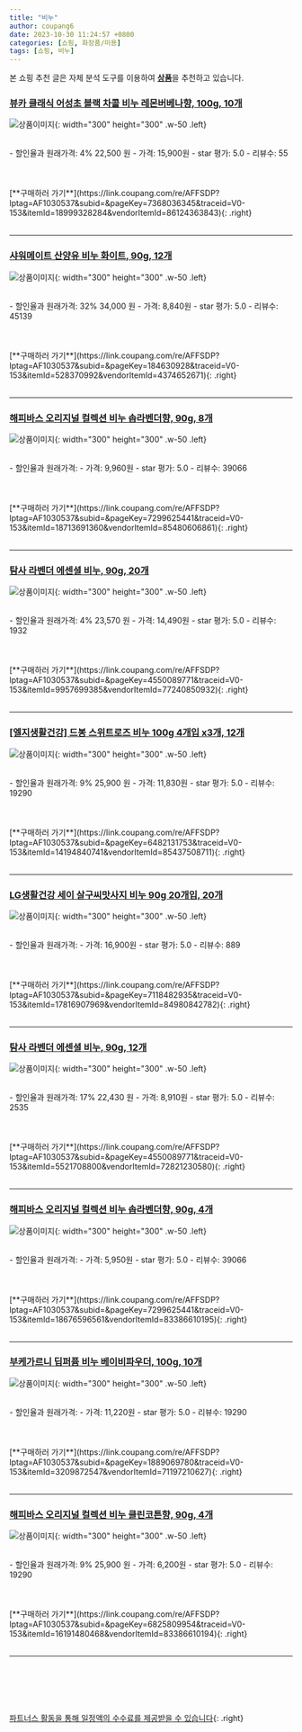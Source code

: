 ```yaml
---
title: "비누"
author: coupang6
date: 2023-10-30 11:24:57 +0800
categories: [쇼핑, 화장품/미용]
tags: [쇼핑, 비누]
---
```


본 쇼핑 추천 글은 자체 분석 도구를 이용하여 [**상품**](https://link.coupang.com/a/bao1ui)을 추천하고 있습니다.

### [뷰카 클래식 어성초 블랙 차콜 비누 레몬버베나향, 100g, 10개](https://link.coupang.com/re/AFFSDP?lptag=AF1030537&subid=&pageKey=7368036345&traceid=V0-153&itemId=18999328284&vendorItemId=86124363843)

![상품이미지](https://thumbnail7.coupangcdn.com/thumbnails/remote/230x230ex/image/retail/images/1066102974180355-68a83a07-5d40-4f78-aee2-16ca827d0f5b.jpg){: width="300" height="300" .w-50 .left}


<br>
- 할인율과 원래가격: 4%  22,500   원
- 가격: 15,900원
- star 평가: 5.0
- 리뷰수: 55
<br>
<br>
<br>
<br>
[**구매하러 가기**](https://link.coupang.com/re/AFFSDP?lptag=AF1030537&subid=&pageKey=7368036345&traceid=V0-153&itemId=18999328284&vendorItemId=86124363843){: .right}
<br>
<br>

---

### [샤워메이트 산양유 비누 화이트, 90g, 12개](https://link.coupang.com/re/AFFSDP?lptag=AF1030537&subid=&pageKey=184630928&traceid=V0-153&itemId=528370992&vendorItemId=4374652671)

![상품이미지](https://thumbnail7.coupangcdn.com/thumbnails/remote/230x230ex/image/retail/images/2414590671857298-fda2d119-ee80-4c5e-8eba-79dcf3c5794f.jpg){: width="300" height="300" .w-50 .left}


<br>
- 할인율과 원래가격: 32%  34,000   원
- 가격: 8,840원
- star 평가: 5.0
- 리뷰수: 45139
<br>
<br>
<br>
<br>
[**구매하러 가기**](https://link.coupang.com/re/AFFSDP?lptag=AF1030537&subid=&pageKey=184630928&traceid=V0-153&itemId=528370992&vendorItemId=4374652671){: .right}
<br>
<br>

---

### [해피바스 오리지널 컬렉션 비누 솝라벤더향, 90g, 8개](https://link.coupang.com/re/AFFSDP?lptag=AF1030537&subid=&pageKey=7299625441&traceid=V0-153&itemId=18713691360&vendorItemId=85480606861)

![상품이미지](https://thumbnail6.coupangcdn.com/thumbnails/remote/230x230ex/image/retail/images/7188944962618137-66435318-269c-4e9f-8e4b-b1ceeee4aabe.jpg){: width="300" height="300" .w-50 .left}


<br>
- 할인율과 원래가격: 
- 가격: 9,960원
- star 평가: 5.0
- 리뷰수: 39066
<br>
<br>
<br>
<br>
[**구매하러 가기**](https://link.coupang.com/re/AFFSDP?lptag=AF1030537&subid=&pageKey=7299625441&traceid=V0-153&itemId=18713691360&vendorItemId=85480606861){: .right}
<br>
<br>

---

### [탐사 라벤더 에센셜 비누, 90g, 20개](https://link.coupang.com/re/AFFSDP?lptag=AF1030537&subid=&pageKey=4550089771&traceid=V0-153&itemId=9957699385&vendorItemId=77240850932)

![상품이미지](https://thumbnail10.coupangcdn.com/thumbnails/remote/230x230ex/image/retail/images/4032204744428587-80de7d36-f217-4b76-a722-c14d8c4ba3bd.jpg){: width="300" height="300" .w-50 .left}


<br>
- 할인율과 원래가격: 4%  23,570   원
- 가격: 14,490원
- star 평가: 5.0
- 리뷰수: 1932
<br>
<br>
<br>
<br>
[**구매하러 가기**](https://link.coupang.com/re/AFFSDP?lptag=AF1030537&subid=&pageKey=4550089771&traceid=V0-153&itemId=9957699385&vendorItemId=77240850932){: .right}
<br>
<br>

---

### [[엘지생활건강] 드봉 스위트로즈 비누 100g 4개입 x3개, 12개](https://link.coupang.com/re/AFFSDP?lptag=AF1030537&subid=&pageKey=6482131753&traceid=V0-153&itemId=14194840741&vendorItemId=85437508711)

![상품이미지](https://thumbnail9.coupangcdn.com/thumbnails/remote/230x230ex/image/vendor_inventory/1f9c/347949f38c6d3d0e658930fa26a32b589fe170848e4131115c5b9a833da1.jpg){: width="300" height="300" .w-50 .left}


<br>
- 할인율과 원래가격: 9%  25,900   원
- 가격: 11,830원
- star 평가: 5.0
- 리뷰수: 19290
<br>
<br>
<br>
<br>
[**구매하러 가기**](https://link.coupang.com/re/AFFSDP?lptag=AF1030537&subid=&pageKey=6482131753&traceid=V0-153&itemId=14194840741&vendorItemId=85437508711){: .right}
<br>
<br>

---

### [LG생활건강 세이 살구씨맛사지 비누 90g 20개입, 20개](https://link.coupang.com/re/AFFSDP?lptag=AF1030537&subid=&pageKey=7118482935&traceid=V0-153&itemId=17816907969&vendorItemId=84980842782)

![상품이미지](https://thumbnail9.coupangcdn.com/thumbnails/remote/230x230ex/image/vendor_inventory/a949/dc82a6271540bb5acdb670943cd4f4fc4f6c543142ba399e210c838a9eb2.jpg){: width="300" height="300" .w-50 .left}


<br>
- 할인율과 원래가격: 
- 가격: 16,900원
- star 평가: 5.0
- 리뷰수: 889
<br>
<br>
<br>
<br>
[**구매하러 가기**](https://link.coupang.com/re/AFFSDP?lptag=AF1030537&subid=&pageKey=7118482935&traceid=V0-153&itemId=17816907969&vendorItemId=84980842782){: .right}
<br>
<br>

---

### [탐사 라벤더 에센셜 비누, 90g, 12개](https://link.coupang.com/re/AFFSDP?lptag=AF1030537&subid=&pageKey=4550089771&traceid=V0-153&itemId=5521708800&vendorItemId=72821230580)

![상품이미지](https://thumbnail6.coupangcdn.com/thumbnails/remote/230x230ex/image/retail/images/4015677492654-d9143416-3fc2-42c4-9a49-615982b1f5c5.jpg){: width="300" height="300" .w-50 .left}


<br>
- 할인율과 원래가격: 17%  22,430   원
- 가격: 8,910원
- star 평가: 5.0
- 리뷰수: 2535
<br>
<br>
<br>
<br>
[**구매하러 가기**](https://link.coupang.com/re/AFFSDP?lptag=AF1030537&subid=&pageKey=4550089771&traceid=V0-153&itemId=5521708800&vendorItemId=72821230580){: .right}
<br>
<br>

---

### [해피바스 오리지널 컬렉션 비누 솝라벤더향, 90g, 4개](https://link.coupang.com/re/AFFSDP?lptag=AF1030537&subid=&pageKey=7299625441&traceid=V0-153&itemId=18676596561&vendorItemId=83386610195)

![상품이미지](https://thumbnail9.coupangcdn.com/thumbnails/remote/230x230ex/image/retail/images/2039111345312035-aaed428b-2ba7-4535-bbc8-c927ed34631a.jpg){: width="300" height="300" .w-50 .left}


<br>
- 할인율과 원래가격: 
- 가격: 5,950원
- star 평가: 5.0
- 리뷰수: 39066
<br>
<br>
<br>
<br>
[**구매하러 가기**](https://link.coupang.com/re/AFFSDP?lptag=AF1030537&subid=&pageKey=7299625441&traceid=V0-153&itemId=18676596561&vendorItemId=83386610195){: .right}
<br>
<br>

---

### [부케가르니 딥퍼퓸 비누 베이비파우더, 100g, 10개](https://link.coupang.com/re/AFFSDP?lptag=AF1030537&subid=&pageKey=1889069780&traceid=V0-153&itemId=3209872547&vendorItemId=71197210627)

![상품이미지](https://thumbnail10.coupangcdn.com/thumbnails/remote/230x230ex/image/retail/images/2873109181146271-8b96592e-63e7-45f8-98c2-bf77ad78c27a.jpg){: width="300" height="300" .w-50 .left}


<br>
- 할인율과 원래가격: 
- 가격: 11,220원
- star 평가: 5.0
- 리뷰수: 19290
<br>
<br>
<br>
<br>
[**구매하러 가기**](https://link.coupang.com/re/AFFSDP?lptag=AF1030537&subid=&pageKey=1889069780&traceid=V0-153&itemId=3209872547&vendorItemId=71197210627){: .right}
<br>
<br>

---

### [해피바스 오리지널 컬렉션 비누 클린코튼향, 90g, 4개](https://link.coupang.com/re/AFFSDP?lptag=AF1030537&subid=&pageKey=6825809954&traceid=V0-153&itemId=16191480468&vendorItemId=83386610194)

![상품이미지](https://thumbnail10.coupangcdn.com/thumbnails/remote/230x230ex/image/retail/images/2039140666827455-8b273055-4874-4459-912e-5ba3307d90a3.jpg){: width="300" height="300" .w-50 .left}


<br>
- 할인율과 원래가격: 9%  25,900   원
- 가격: 6,200원
- star 평가: 5.0
- 리뷰수: 19290
<br>
<br>
<br>
<br>
[**구매하러 가기**](https://link.coupang.com/re/AFFSDP?lptag=AF1030537&subid=&pageKey=6825809954&traceid=V0-153&itemId=16191480468&vendorItemId=83386610194){: .right}
<br>
<br>

---
<br><br><br><br><br> [파트너스 활동을 통해 일정액의 수수료를 제공받을 수 있습니다](https://link.coupang.com/a/bao1ui){: .right}